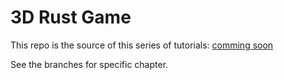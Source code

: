 # 3D Rust Game

This repo is the source of this series of tutorials: [comming soon]()

See the branches for specific chapter.